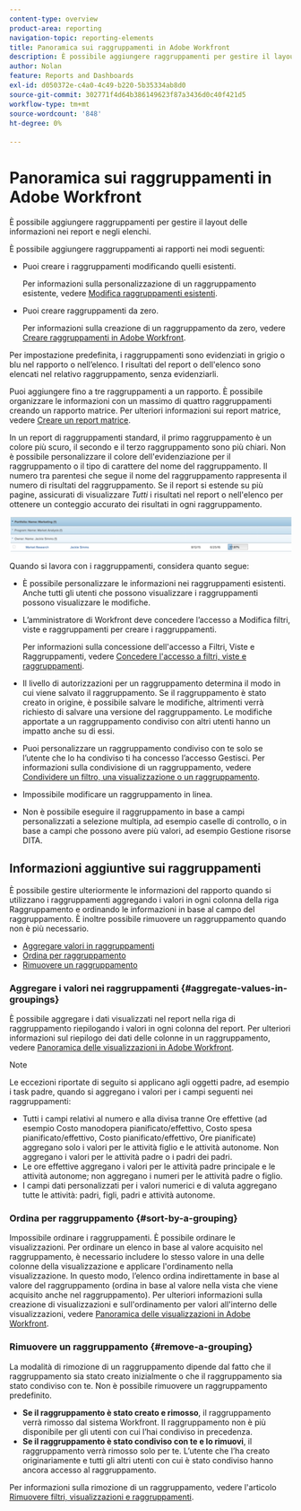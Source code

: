 ```yaml
---
content-type: overview
product-area: reporting
navigation-topic: reporting-elements
title: Panoramica sui raggruppamenti in Adobe Workfront
description: È possibile aggiungere raggruppamenti per gestire il layout delle informazioni nei report e negli elenchi.
author: Nolan
feature: Reports and Dashboards
exl-id: d050372e-c4a0-4c49-b220-5b35334ab8d0
source-git-commit: 302771f4d64b386149623f87a3436d0c40f421d5
workflow-type: tm+mt
source-wordcount: '848'
ht-degree: 0%

---
```


# Panoramica sui raggruppamenti in Adobe Workfront

<!--
<p data-mc-conditions="QuicksilverOrClassic.Draft mode">(NOTE: This article was supposed to be replaced by "Groupings overview", but decided to keep this here because this is linked in too many places. "Create groupings" and "Edit existing groupings" have been added also (with videos) to replace portions of the old content here.) </p>
-->

È possibile aggiungere raggruppamenti per gestire il layout delle informazioni nei report e negli elenchi.

È possibile aggiungere raggruppamenti ai rapporti nei modi seguenti:

* Puoi creare i raggruppamenti modificando quelli esistenti.

  Per informazioni sulla personalizzazione di un raggruppamento esistente, vedere [Modifica raggruppamenti esistenti](../../../reports-and-dashboards/reports/reporting-elements/edit-existing-groupings.md).

* Puoi creare raggruppamenti da zero.

  Per informazioni sulla creazione di un raggruppamento da zero, vedere [Creare raggruppamenti in Adobe Workfront](../../../reports-and-dashboards/reports/reporting-elements/create-groupings.md).

Per impostazione predefinita, i raggruppamenti sono evidenziati in grigio o blu nel rapporto o nell’elenco. I risultati del report o dell&#39;elenco sono elencati nel relativo raggruppamento, senza evidenziarli.

Puoi aggiungere fino a tre raggruppamenti a un rapporto. È possibile organizzare le informazioni con un massimo di quattro raggruppamenti creando un rapporto matrice. Per ulteriori informazioni sui report matrice, vedere [Creare un report matrice](../../../reports-and-dashboards/reports/creating-and-managing-reports/create-matrix-report.md).

In un report di raggruppamenti standard, il primo raggruppamento è un colore più scuro, il secondo e il terzo raggruppamento sono più chiari. Non è possibile personalizzare il colore dell&#39;evidenziazione per il raggruppamento o il tipo di carattere del nome del raggruppamento. Il numero tra parentesi che segue il nome del raggruppamento rappresenta il numero di risultati del raggruppamento. Se il report si estende su più pagine, assicurati di visualizzare *Tutti* i risultati nel report o nell&#39;elenco per ottenere un conteggio accurato dei risultati in ogni raggruppamento.

![Raggruppamento di esempio](assets/grouping-example-blue.png)

Quando si lavora con i raggruppamenti, considera quanto segue:

* È possibile personalizzare le informazioni nei raggruppamenti esistenti. Anche tutti gli utenti che possono visualizzare i raggruppamenti possono visualizzare le modifiche.
* L’amministratore di Workfront deve concedere l’accesso a Modifica filtri, viste e raggruppamenti per creare i raggruppamenti.

  Per informazioni sulla concessione dell&#39;accesso a Filtri, Viste e Raggruppamenti, vedere [Concedere l&#39;accesso a filtri, viste e raggruppamenti](../../../administration-and-setup/add-users/configure-and-grant-access/grant-access-fvg.md).

* Il livello di autorizzazioni per un raggruppamento determina il modo in cui viene salvato il raggruppamento. Se il raggruppamento è stato creato in origine, è possibile salvare le modifiche, altrimenti verrà richiesto di salvare una versione del raggruppamento. Le modifiche apportate a un raggruppamento condiviso con altri utenti hanno un impatto anche su di essi.
* Puoi personalizzare un raggruppamento condiviso con te solo se l’utente che lo ha condiviso ti ha concesso l’accesso Gestisci. Per informazioni sulla condivisione di un raggruppamento, vedere [Condividere un filtro, una visualizzazione o un raggruppamento](../../../reports-and-dashboards/reports/reporting-elements/share-filter-view-grouping.md).
* Impossibile modificare un raggruppamento in linea.
* Non è possibile eseguire il raggruppamento in base a campi personalizzati a selezione multipla, ad esempio caselle di controllo, o in base a campi che possono avere più valori, ad esempio Gestione risorse DITA.

## Informazioni aggiuntive sui raggruppamenti

È possibile gestire ulteriormente le informazioni del rapporto quando si utilizzano i raggruppamenti aggregando i valori in ogni colonna della riga Raggruppamento e ordinando le informazioni in base al campo del raggruppamento. È inoltre possibile rimuovere un raggruppamento quando non è più necessario.

* [Aggregare valori in raggruppamenti](#aggregate-values-in-groupings)
* [Ordina per raggruppamento](#sort-by-a-grouping)
* [Rimuovere un raggruppamento](#remove-a-grouping)

### Aggregare i valori nei raggruppamenti {#aggregate-values-in-groupings}

È possibile aggregare i dati visualizzati nel report nella riga di raggruppamento riepilogando i valori in ogni colonna del report. Per ulteriori informazioni sul riepilogo dei dati delle colonne in un raggruppamento, vedere [Panoramica delle visualizzazioni in Adobe Workfront](../../../reports-and-dashboards/reports/reporting-elements/views-overview.md).

>[!NOTE]
>
>Le eccezioni riportate di seguito si applicano agli oggetti padre, ad esempio i task padre, quando si aggregano i valori per i campi seguenti nei raggruppamenti:
>
>* Tutti i campi relativi al numero e alla divisa tranne Ore effettive (ad esempio Costo manodopera pianificato/effettivo, Costo spesa pianificato/effettivo, Costo pianificato/effettivo, Ore pianificate) aggregano solo i valori per le attività figlio e le attività autonome. Non aggregano i valori per le attività padre o i padri dei padri.
>* Le ore effettive aggregano i valori per le attività padre principale e le attività autonome; non aggregano i numeri per le attività padre o figlio.
>* I campi dati personalizzati per i valori numerici e di valuta aggregano tutte le attività: padri, figli, padri e attività autonome.

### Ordina per raggruppamento {#sort-by-a-grouping}

Impossibile ordinare i raggruppamenti. È possibile ordinare le visualizzazioni. Per ordinare un elenco in base al valore acquisito nel raggruppamento, è necessario includere lo stesso valore in una delle colonne della visualizzazione e applicare l&#39;ordinamento nella visualizzazione. In questo modo, l’elenco ordina indirettamente in base al valore del raggruppamento (ordina in base al valore nella vista che viene acquisito anche nel raggruppamento). Per ulteriori informazioni sulla creazione di visualizzazioni e sull&#39;ordinamento per valori all&#39;interno delle visualizzazioni, vedere [Panoramica delle visualizzazioni in Adobe Workfront](../../../reports-and-dashboards/reports/reporting-elements/views-overview.md).

### Rimuovere un raggruppamento {#remove-a-grouping}

La modalità di rimozione di un raggruppamento dipende dal fatto che il raggruppamento sia stato creato inizialmente o che il raggruppamento sia stato condiviso con te. Non è possibile rimuovere un raggruppamento predefinito.

* **Se il raggruppamento è stato creato e rimosso**, il raggruppamento verrà rimosso dal sistema Workfront. Il raggruppamento non è più disponibile per gli utenti con cui l’hai condiviso in precedenza.
* **Se il raggruppamento è stato condiviso con te e lo rimuovi**, il raggruppamento verrà rimosso solo per te. L’utente che l’ha creato originariamente e tutti gli altri utenti con cui è stato condiviso hanno ancora accesso al raggruppamento.

Per informazioni sulla rimozione di un raggruppamento, vedere l&#39;articolo [Rimuovere filtri, visualizzazioni e raggruppamenti](../../../reports-and-dashboards/reports/reporting-elements/remove-filters-views-groupings.md).
